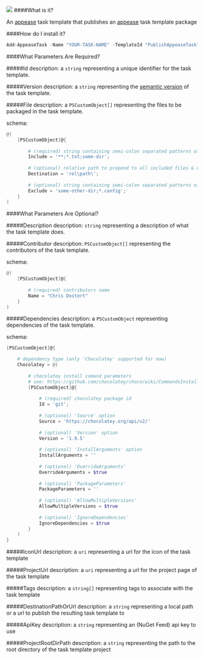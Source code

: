 ![](https://ci.appveyor.com/api/projects/status/t1a41j0f8eviwyx7?svg=true)
####What is it?

An [appease](http://appease.io) task template that publishes an [appease](http://appease.io) task template package

####How do I install it?

```PowerShell
Add-AppeaseTask -Name "YOUR-TASK-NAME" -TemplateId "PublishAppeaseTaskTemplate"
```

####What Parameters Are Required?

#####Id
description: a `string` representing a unique identifier for the task template.

#####Version
description: a `string` representing the [semantic version](http://semver.org/) of the task template.

#####File
description: a `PSCustomObject[]` representing the files to be packaged in the task template.  

schema: 
```PowerShell
@(
    [PSCustomObject]@{
    
        # (required) string containing semi-colon separated patterns of files & directories to include
        Include = '**;*.txt;some-dir'; 
        
        # (optional) relative path to prepend to all included files & directories
        Destination = 'rel\path\';
        
        # (optional) string containing semi-colon separated patterns of files & directories to exclude
        Exclude = 'some-other-dir;*.config';
    }
)
```

####What Parameters Are Optional?

#####Description
description: `string` representing a description of what the task template does.

#####Contributor
description: `PSCustomObject[]` representing the contributors of the task template.

schema:
```PowerShell
@(
    [PSCustomObject]@{
        
        # (required) contributors name
        Name = "Chris Dostert"
    }
)
```

#####Dependencies
description: a `PSCustomObject` representing dependencies of the task template.  

schema: 
```PowerShell
[PSCustomObject]@{

    # dependency type (only 'Chocolatey' supported for now)
    Chocolatey = @(
        
        # chocolatey install comand parameters
        # see: https://github.com/chocolatey/choco/wiki/CommandsInstall
        [PSCustomObject]@{
        
            # (required) chocolatey package id
            Id = 'git';
            
            # (optional) 'Source' option
            Source = 'https://chocolatey.org/api/v2/'
            
            # (optional) 'Version' option
            Version = '1.9.5'
            
            # (optional) 'InstallArguments' option
            InstallArguments = ''
            
            # (optional) 'OverrideArguments'
            OverrideArguments = $true
            
            # (optional) 'PackageParameters'
            PackageParameters = ''
            
            # (optional) 'AllowMultipleVersions'
            AllowMultipleVersions = $true
            
            # (optional) 'IgnoreDependencies'
            IgnoreDependencies = $true
        }
    )
}
```

#####IconUrl
description: a `uri` representing a url for the icon of the task template

#####ProjectUrl
description: a `uri` representing a url for the project page of the task template

#####Tags
description: a `string[]` representing tags to associate with the task template

#####DestinationPathOrUrl
description: a `string` representing a local path or a url to publish the resulting task template to

#####ApiKey
description: a `string` representing an (NuGet Feed) api key to use

#####ProjectRootDirPath
description: a `string` representing the path to the root directory of the task template project

